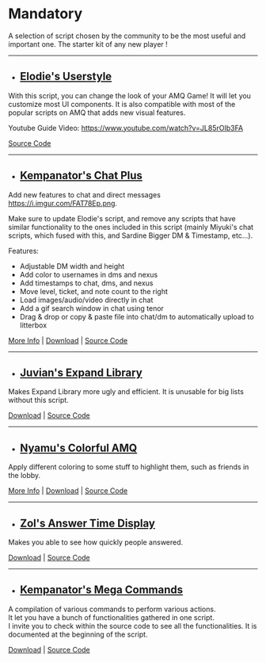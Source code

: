 # **Mandatory**

A selection of script chosen by the community to be the most useful and important one. The starter kit of any new player !

---

- ## <ins>Elodie's Userstyle</ins>

With this script, you can change the look of your AMQ Game! It will let you customize most UI components.
 It is also compatible with most of the popular scripts on AMQ that adds new visual features.

Youtube Guide Video: <https://www.youtube.com/watch?v=JL85rOIb3FA>

[Source Code](https://userstyles.world/user/melodyelodie)

---

- ## <ins>Kempanator's Chat Plus</ins>

Add new features to chat and direct messages <https://i.imgur.com/FAT78Ep.png>.

Make sure to update Elodie's script, and remove any scripts that have similar functionality to the ones included in this script (mainly Miyuki's chat scripts, which fused with this, and Sardine Bigger DM & Timestamp, etc...).

Features:

- Adjustable DM width and height
- Add color to usernames in dms and nexus
- Add timestamps to chat, dms, and nexus
- Move level, ticket, and note count to the right
- Load images/audio/video directly in chat
- Add a gif search window in chat using tenor
- Drag & drop or copy & paste file into chat/dm to automatically upload to litterbox

[More Info](https://github.com/kempanator/amq-scripts#amq-chat-plus) |
[Download](https://github.com/kempanator/amq-scripts/raw/main/amqChatPlus.user.js) |
[Source Code](https://github.com/kempanator/amq-scripts/blob/main/amqChatPlus.user.js)

---

- ## <ins>Juvian's Expand Library</ins>

Makes Expand Library more ugly and efficient. It is unusable for big lists without this script.

[Download](https://github.com/amq-script-project/AMQ-Scripts/raw/master/gameplay/amqExpandLibrary.user.js) |
[Source Code](https://github.com/amq-script-project/AMQ-Scripts/blob/master/gameplay/amqExpandLibrary.user.js)

---

- ## <ins>Nyamu's Colorful AMQ</ins>

Apply different coloring to some stuff to highlight them, such as friends in the lobby.

[More Info](https://github.com/nyamu-amq/amq_scripts#amqhighlightfriendsuserjs) |
[Download](https://github.com/nyamu-amq/amq_scripts/raw/master/amqHighlightFriends.user.js) |
[Source Code](https://github.com/nyamu-amq/amq_scripts/blob/master/amqHighlightFriends.user.js)

---

- ## <ins>Zol's Answer Time Display</ins>

Makes you able to see how quickly people answered.

[Download](https://github.com/amq-script-project/AMQ-Scripts/raw/master/gameplay/amqPlayerAnswerTimeDisplay.user.js) |
[Source Code](https://github.com/amq-script-project/AMQ-Scripts/blob/master/gameplay/amqPlayerAnswerTimeDisplay.user.js)

---

- ## <ins>Kempanator's Mega Commands</ins>

A compilation of various commands to perform various actions.  
It let you have a bunch of functionalities gathered in one script.  
I invite you to check within the source code to see all the functionalities. It is documented at the beginning of the script.

[Download](https://github.com/nyamu-amq/amq_scripts/raw/master/amqChatCommands.user.js) |
[Source Code](https://github.com/kempanator/amq-scripts/blob/main/amqMegaCommands.user.js)

